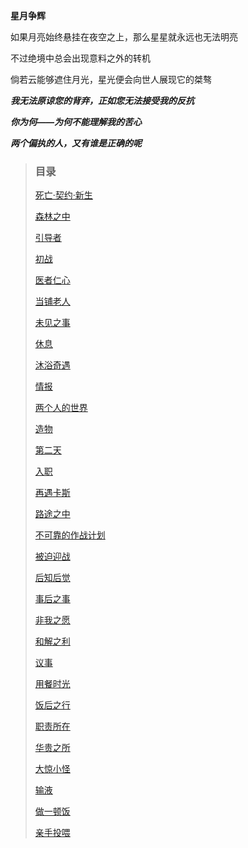 **星月争辉**

如果月亮始终悬挂在夜空之上，那么星星就永远也无法明亮

不过绝境中总会出现意料之外的转机

倘若云能够遮住月光，星光便会向世人展现它的桀骜

***我无法原谅您的背弃，正如您无法接受我的反抗***

***你为何——为何不能理解我的苦心***

***两个偏执的人，又有谁是正确的呢***

>### 目录
>
>[死亡·契约·新生](/1-TE/1.1-彼岸纪行/1-第一章·星月之章/1-死亡·契约·新生.md)
>
>[森林之中](/1-TE/1.1-彼岸纪行/1-第一章·星月之章/2-森林之中.md)
>
>[引导者](/1-TE/1.1-彼岸纪行/1-第一章·星月之章/3-引导者.md)
>
>[初战](/1-TE/1.1-彼岸纪行/1-第一章·星月之章/4-初战.md)
>
>[医者仁心](/1-TE/1.1-彼岸纪行/1-第一章·星月之章/5-医者仁心.md)
>
>[当铺老人](/1-TE/1.1-彼岸纪行/1-第一章·星月之章/6-当铺老人.md)
>
>[未见之事](/1-TE/1.1-彼岸纪行/1-第一章·星月之章/7-未见之事.md)
>
>[休息](/1-TE/1.1-彼岸纪行/1-第一章·星月之章/8-休息.md)
>
>[沐浴奇遇](/1-TE/1.1-彼岸纪行/1-第一章·星月之章/9-沐浴奇遇.md)
>
>[情报](/1-TE/1.1-彼岸纪行/1-第一章·星月之章/10-情报.md)
>
>[两个人的世界](/1-TE/1.1-彼岸纪行/1-第一章·星月之章/11-两个人的世界.md)
>
>[造物](/1-TE/1.1-彼岸纪行/1-第一章·星月之章/12-造物.md)
>
>[第二天](/1-TE/1.1-彼岸纪行/1-第一章·星月之章/13-第二天.md)
>
>[入职](/1-TE/1.1-彼岸纪行/1-第一章·星月之章/14-入职.md)
>
>[再遇卡斯](/1-TE/1.1-彼岸纪行/1-第一章·星月之章/15-再遇卡斯.md)
>
>[路途之中](/1-TE/1.1-彼岸纪行/1-第一章·星月之章/16-路途之中.md)
>
>[不可靠的作战计划](/1-TE/1.1-彼岸纪行/1-第一章·星月之章/17-不可靠的作战计划.md)
>
>[被迫迎战](/1-TE/1.1-彼岸纪行/1-第一章·星月之章/18-被迫迎战.md)
>
>[后知后觉](/1-TE/1.1-彼岸纪行/1-第一章·星月之章/19-后知后觉.md)
>
>[事后之事](/1-TE/1.1-彼岸纪行/1-第一章·星月之章/20-事后之事.md)
>
>[非我之愿](/1-TE/1.1-彼岸纪行/1-第一章·星月之章/21-非我之愿.md)
>
>[和解之利](/1-TE/1.1-彼岸纪行/1-第一章·星月之章/22-和解之利.md)
>
>[议事](/1-TE/1.1-彼岸纪行/1-第一章·星月之章/23-议事.md)
>
>[用餐时光](/1-TE/1.1-彼岸纪行/1-第一章·星月之章/24-用餐时光.md)
>
>[饭后之行](/1-TE/1.1-彼岸纪行/1-第一章·星月之章/25-饭后之行.md)
>
>[职责所在](/1-TE/1.1-彼岸纪行/1-第一章·星月之章/26-职责所在.md)
>
>[华贵之所](/1-TE/1.1-彼岸纪行/1-第一章·星月之章/27-华贵之所.md)
>
>[大惊小怪](/1-TE/1.1-彼岸纪行/1-第一章·星月之章/28-大惊小怪.md)
>
>[输液](/1-TE/1.1-彼岸纪行/1-第一章·星月之章/29-输液.md)
>
>[做一顿饭](/1-TE/1.1-彼岸纪行/1-第一章·星月之章/30-做一顿饭.md)
>
>[亲手投喂](/1-TE/1.1-彼岸纪行/1-第一章·星月之章/31-亲手投喂.md)
>
